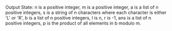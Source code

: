 Output State: n is a positive integer, m is a positive integer, a is a list of n positive integers, s is a string of n characters where each character is either 'L' or 'R', b is a list of n positive integers, l is n, r is -1, ans is a list of n positive integers, p is the product of all elements in b modulo m.